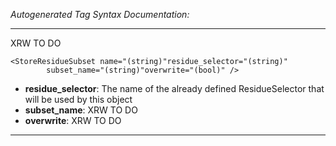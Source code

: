 _Autogenerated Tag Syntax Documentation:_

---
XRW TO DO

```
<StoreResidueSubset name="(string)"residue_selector="(string)"
        subset_name="(string)"overwrite="(bool)" />
```

-   **residue_selector**: The name of the already defined ResidueSelector that will be used by this object
-   **subset_name**: XRW TO DO
-   **overwrite**: XRW TO DO

---
